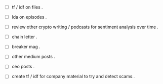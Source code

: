  - [ ] tf / idf on files . 
 - [ ] lda on episodes . 
 - [ ] review other crypto writing / podcasts for sentiment analysis over time . 
 - [ ] chain letter . 
 - [ ] breaker mag . 
 - [ ] other medium posts . 
 - [ ] ceo posts . 
 - [ ] create tf / idf for company material to try and detect scams . 


